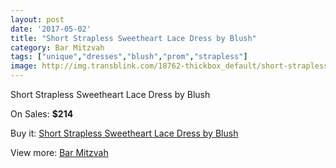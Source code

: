 ```yaml
---
layout: post
date: '2017-05-02'
title: "Short Strapless Sweetheart Lace Dress by Blush"
category: Bar Mitzvah
tags: ["unique","dresses","blush","prom","strapless"]
image: http://img.transblink.com/18762-thickbox_default/short-strapless-sweetheart-lace-dress-by-blush.jpg
---
```

Short Strapless Sweetheart Lace Dress by Blush

On Sales: **$214**
<a href="https://www.transblink.com/en/bar-mitzvah/5862-short-strapless-sweetheart-lace-dress-by-blush.html"><amp-img layout="responsive" width="600" height="600" src="//img.transblink.com/18762-thickbox_default/short-strapless-sweetheart-lace-dress-by-blush.jpg" alt="Short Strapless Sweetheart Lace Dress by Blush 0" /></a>
<a href="https://www.transblink.com/en/bar-mitzvah/5862-short-strapless-sweetheart-lace-dress-by-blush.html"><amp-img layout="responsive" width="600" height="600" src="//img.transblink.com/18764-thickbox_default/short-strapless-sweetheart-lace-dress-by-blush.jpg" alt="Short Strapless Sweetheart Lace Dress by Blush 1" /></a>
<a href="https://www.transblink.com/en/bar-mitzvah/5862-short-strapless-sweetheart-lace-dress-by-blush.html"><amp-img layout="responsive" width="600" height="600" src="//img.transblink.com/18763-thickbox_default/short-strapless-sweetheart-lace-dress-by-blush.jpg" alt="Short Strapless Sweetheart Lace Dress by Blush 2" /></a>

Buy it: [Short Strapless Sweetheart Lace Dress by Blush](https://www.transblink.com/en/bar-mitzvah/5862-short-strapless-sweetheart-lace-dress-by-blush.html "Short Strapless Sweetheart Lace Dress by Blush")

View more: [Bar Mitzvah](https://www.transblink.com/en/2-bar-mitzvah "Bar Mitzvah")